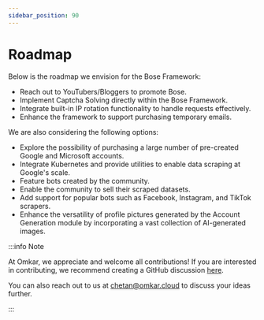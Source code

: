 ```yaml
---
sidebar_position: 90
---
```

# Roadmap

Below is the roadmap we envision for the Bose Framework:

- Reach out to YouTubers/Bloggers to promote Bose.
- Implement Captcha Solving directly within the Bose Framework.
- Integrate built-in IP rotation functionality to handle requests effectively.
- Enhance the framework to support purchasing temporary emails.

<!-- Parallel Run + Proxy HAHA?  -->
<!-- Add support for playright, requests, parallel haha?  -->
We are also considering the following options:

- Explore the possibility of purchasing a large number of pre-created Google and Microsoft accounts.
- Integrate Kubernetes and provide utilities to enable data scraping at Google's scale.
- Feature bots created by the community.
- Enable the community to sell their scraped datasets.
- Add support for popular bots such as Facebook, Instagram, and TikTok scrapers.
- Enhance the versatility of profile pictures generated by the Account Generation module by incorporating a vast collection of AI-generated images.

<!-- IDEAS
Account Generator will by default give based on the country of the requestor.

 -->
:::info Note

At Omkar, we appreciate and welcome all contributions! If you are interested in contributing, we recommend creating a GitHub discussion [here](https://github.com/omkarcloud/bose/discussions).

You can also reach out to us at chetan@omkar.cloud to discuss your ideas further.

:::

<!-- WhatsApp at https://www.omkar.cloud/l/whatsapp or -->